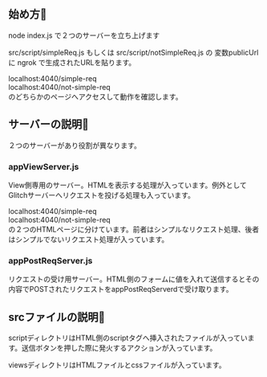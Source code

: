 ## 始め方🚀  
node index.js で２つのサーバーを立ち上げます  
  
src/script/simpleReq.js もしくは src/script/notSimpleReq.js の 変数publicUrl に ngrok で生成されたURLを貼ります。    
  
localhost:4040/simple-req  
localhost:4040/not-simple-req  
のどちらかのページへアクセスして動作を確認します。
  
  
## サーバーの説明📕  
２つのサーバーがあり役割が異なります。
  
### appViewServer.js  
View側専用のサーバー。HTMLを表示する処理が入っています。例外としてGlitchサーバーへリクエストを投げる処理も入っています。  
  
localhost:4040/simple-req  
localhost:4040/not-simple-req  
の２つのHTMLページに分けています。前者はシンプルなリクエスト処理、後者はシンプルでないリクエスト処理が入っています。
  
  
### appPostReqServer.js  
リクエストの受け用サーバー。HTML側のフォームに値を入れて送信するとその内容でPOSTされたリクエストをappPostReqServerdで受け取ります。  
  
  
## srcファイルの説明🍶
  
scriptディレクトリはHTML側のscriptタグへ挿入されたファイルが入っています。送信ボタンを押した際に発火するアクションが入っています。
  
  
  
viewsディレクトリはHTMLファイルとcssファイルが入っています。
  
  
